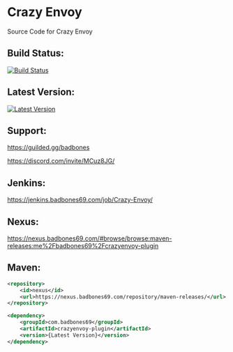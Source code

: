 # Crazy Envoy
Source Code for Crazy Envoy

## Build Status:
[![Build Status](https://jenkins.badbones69.com/job/Crazy-Envoy/badge/icon)](https://jenkins.badbones69.com/job/Crazy-Envoy/)
 
## Latest Version:
[![Latest Version](https://img.shields.io/badge/Latest%20Version-1.3.12-blue)](https://github.com/badbones69/Crazy-Envoy/releases/latest)

## Support:
https://guilded.gg/badbones

https://discord.com/invite/MCuz8JG/

## Jenkins: 
https://jenkins.badbones69.com/job/Crazy-Envoy/
 
## Nexus:
https://nexus.badbones69.com/#browse/browse:maven-releases:me%2Fbadbones69%2Fcrazyenvoy-plugin

## Maven:
```xml
<repository>
    <id>nexus</id>
    <url>https://nexus.badbones69.com/repository/maven-releases/</url>
</repository>

<dependency>
    <groupId>com.badbones69</groupId>
    <artifactId>crazyenvoy-plugin</artifactId>
    <version>{Latest Version}</version>
</dependency>
```
